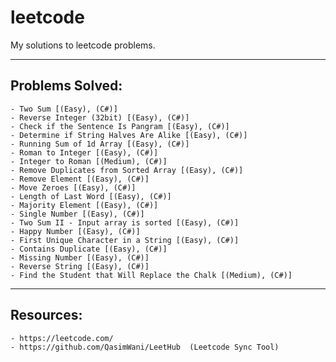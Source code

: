 # leetcode
My solutions to leetcode problems.

________
## Problems Solved:

    - Two Sum [(Easy), (C#)]
    - Reverse Integer (32bit) [(Easy), (C#)]
    - Check if the Sentence Is Pangram [(Easy), (C#)]
    - Determine if String Halves Are Alike [(Easy), (C#)]
    - Running Sum of 1d Array [(Easy), (C#)]
    - Roman to Integer [(Easy), (C#)]
    - Integer to Roman [(Medium), (C#)]
    - Remove Duplicates from Sorted Array [(Easy), (C#)]
    - Remove Element [(Easy), (C#)]
    - Move Zeroes [(Easy), (C#)]
    - Length of Last Word [(Easy), (C#)]
    - Majority Element [(Easy), (C#)]
    - Single Number [(Easy), (C#)]
    - Two Sum II - Input array is sorted [(Easy), (C#)]
    - Happy Number [(Easy), (C#)]
    - First Unique Character in a String [(Easy), (C#)]
    - Contains Duplicate [(Easy), (C#)]
    - Missing Number [(Easy), (C#)]
    - Reverse String [(Easy), (C#)]
    - Find the Student that Will Replace the Chalk [(Medium), (C#)]

________
## Resources:

    - https://leetcode.com/
    - https://github.com/QasimWani/LeetHub  (Leetcode Sync Tool)
